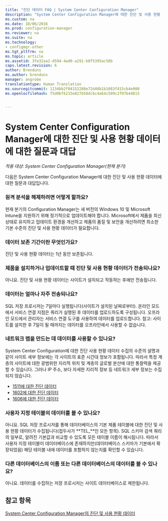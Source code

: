 ```yaml
---
title: "진단 데이터 FAQ | System Center Configuration Manager"
description: "System Center Configuration Manager에 대한 진단 및 사용 현황 데이터에 대한 질문과 대답을 찾습니다."
ms.custom: na
ms.date: 10/06/2016
ms.prod: configuration-manager
ms.reviewer: na
ms.suite: na
ms.technology:
- configmgr-other
ms.tgt_pltfrm: na
ms.topic: article
ms.assetid: 3fe32aa2-d594-4ad0-a291-b8f5395ac50b
caps.latest.revision: 6
author: Brenduns
ms.author: brenduns
manager: angrobe
translationtype: Human Translation
ms.sourcegitcommit: 1134bb2f04152288e72d40b1b1083f415cb4e900
ms.openlocfilehash: f5d0bf6215e827b58dcbc4a64c509c2f07b44815


---
```

# <a name="frequently-asked-questions-about-diagnostics-and-usage-data-for-system-center-configuration-manager"></a>System Center Configuration Manager에 대한 진단 및 사용 현황 데이터에 대한 질문과 대답

*적용 대상: System Center Configuration Manager(현재 분기)*

다음은 System Center Configuration Manager에 대한 진단 및 사용 현황 데이터에 대한 질문과 대답입니다.  

###  <a name="a-namebkmkoffa-how-do-i-turn-off-telemetry"></a><a name="bkmk_off"></a> 원격 분석을 해제하려면 어떻게 할까요?  
 현재 분기의 Configuration Manager는 새 버전의 Windows 10 및 Microsoft Intune을 지원하기 위해 정기적으로 업데이트해야 합니다. Microsoft에서 제품을 최신 상태로 유지하고 업데이트 환경을 개선하고 제품의 품질 및 보안을 개선하려면 최소한 기본 수준의 진단 및 사용 현황 데이터가 필요합니다.  

###  <a name="a-namebkmkretentiona-what-is-the-data-retention-period"></a><a name="bkmk_retention"></a> 데이터 보존 기간이란 무엇인가요?  
 진단 및 사용 현황 데이터는 1년 동안 보존됩니다.  

###  <a name="a-namebkmkupdatea-is-diagnostics-and-usage-data-sent-when-installing-or-updating-the-product"></a><a name="bkmk_update"></a> 제품을 설치하거나 업데이트할 때 진단 및 사용 현황 데이터가 전송되나요?  
 아니요. 진단 및 사용 현황 데이터는 사이트가 설치되고 작동하는 후에만 전송됩니다.  

###  <a name="a-namebkmkfrequencya-how-frequently-is-the-data-sent"></a><a name="bkmk_frequency"></a> 데이터는 얼마나 자주 전송되나요?  
 SQL 저장 프로시저는 7일마다 실행됩니다(사이트가 설치된 날짜로부터). 온라인 모드에서 서비스 연결 지점은 쿼리가 실행된 후 데이터를 업로드하도록 구성됩니다. 오프라인 모드에서 관리자는 서비스 연결 도구를 사용하여 데이터를 업로드합니다. 참고: 사이트를 설치한 후 7일이 될 때까지는 데이터를 오프라인에서 사용할 수 없습니다.  

###  <a name="a-namebkmknetworka-can-the-data-be-used-to-form-a-network-map"></a><a name="bkmk_network"></a> 네트워크 맵을 만드는 데 데이터를 사용할 수 있나요?  
 System Center Configuration에 대한 진단 사용 현황 데이터 수집의 수준의 설명과 같이 사이트 세부 정보에는 각 사이트의 표준 시간대 정보가 포함됩니다. 따라서 특정 계층의 사이트에 대한 광범위한 지리적 위치 및 계층의 글로벌 분산에 대한 통찰력을 제공할 수 있습니다. 그러나 IP 주소, 보다 자세한 지리적 정보 등 네트워크 세부 정보는 수집되지 않습니다.
 - [1511에 대한 진단 데이터](/sccm/core/plan-design/diagnostics/levels-of-diagnostic-usage-data-collection-1511)
 - [1602에 대한 진단 데이터](/sccm/core/plan-design/diagnostics/levels-of-diagnostic-usage-data-collection-1602)
 - [1606에 대한 진단 데이터](/sccm/core/plan-design/diagnostics/levels-of-diagnostic-usage-data-collection-1606)


###  <a name="a-namebkmktablesa-can-you-see-data-in-custom-tables"></a><a name="bkmk_tables"></a> 사용자 지정 테이블의 데이터를 볼 수 있나요?  
 아니요. SQL 저장 프로시저를 통해 데이터베이스의 기본 제품 테이블에 대한 진단 및 사용 현황 데이터가 수집됩니다(접두사가 **TEL_**인 모든 항목). SQL 스키마 검색 쿼리의 일부로, 알려진 기본값과 비교할 수 있도록 모든 테이블 이름이 해시됩니다. 따라서 사용자 지정 테이블이 데이터베이스에 존재하지만(데이터베이스 스키마가 기본에서 확장되었음) 해당 테이블 내에 데이터를 포함하지 않는지를 확인할 수 있습니다.  

###  <a name="a-namebkmkdatabasesa-can-you-see-names-of-other-databases-or-data-in-other-databases"></a><a name="bkmk_databases"></a> 다른 데이터베이스의 이름 또는 다른 데이터베이스의 데이터를 볼 수 있나요?  
 아니요. 데이터를 수집하는 저장 프로시저는 사이트 데이터베이스로 제한됩니다.  

## <a name="see-also"></a>참고 항목  
 [System Center Configuration Manager의 진단 및 사용 현황 데이터](../../core/plan-design/diagnostics/diagnostics-and-usage-data.md)



<!--HONumber=Nov16_HO1-->


